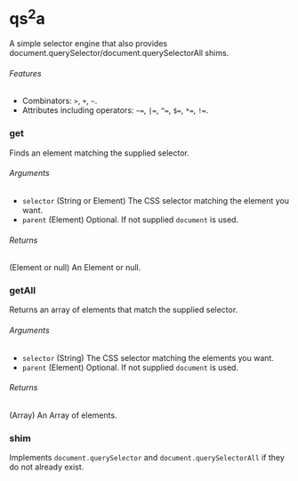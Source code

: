 qs<sup>2</sup>a
====

A simple selector engine that also provides document.querySelector/document.querySelectorAll shims.

###### Features

* Combinators: `>`, `+`, `~`.
* Attributes including operators: `~=`, `|=`, `^=`, `$=`, `*=`, `!=`.

### get
Finds an element matching the supplied selector.

###### Arguments

* `selector` (String or Element) The CSS selector matching the element you want.
* `parent` (Element) Optional. If not supplied `document` is used.

###### Returns

(Element or null) An Element or null.

### getAll
Returns an array of elements that match the supplied selector.

###### Arguments

* `selector` (String) The CSS selector matching the elements you want.
* `parent` (Element) Optional. If not supplied `document` is used.

###### Returns

(Array) An Array of elements.

### shim
Implements `document.querySelector` and `document.querySelectorAll` if they do not already exist.
